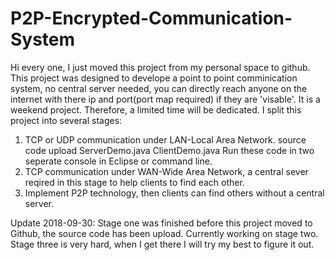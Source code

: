 # P2P-Encrypted-Communication-System

Hi every one, I just moved this project from my personal space to github.
This project was designed to develope a point to point comminication system, no central server needed, you can directly reach anyone on the internet with there ip and port(port map required) if they are 'visable'.
It is a weekend project. Therefore, a limited time will be dedicated. I split this project into several stages:
  1. TCP or UDP communication under LAN-Local Area Network.
     source code upload   ServerDemo.java ClientDemo.java
     Run these code in two seperate console in Eclipse or command line.
  2. TCP communication under WAN-Wide Area Network, a central sever reqired in this stage to help clients to find each other.     
  3. Implement P2P technology, then clients can find others without a central server.
  




Update 2018-09-30:
  Stage one was finished before this project moved to Github, the source code has been upload.
  Currently working on stage two.
  Stage three is very hard, when I get there I will try my best to figure it out.
 
